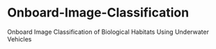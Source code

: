 # Onboard-Image-Classification
 Onboard Image Classification of Biological Habitats Using Underwater Vehicles

